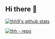 ## Hi there 👋

<a href="https://github.com/anuraghazra/github-readme-stats" target="_blank">
<img src="https://github-readme-stats.vercel.app/api?username=thh9&show_icons=true" title="thh9's github stats" alt="thh9's github stats" />
</a>



[![thh - repo](https://github-readme-stats.vercel.app/api/pin/?username=thh9&repo=thh)](https://github.com/thh9/thh)
